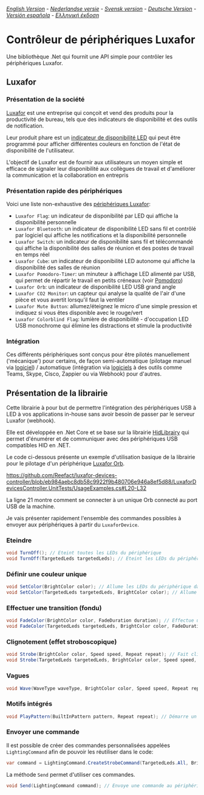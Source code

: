 _[English Version](README-EN.md) - [Nederlandse versie](README-NL.md) - [Svensk version](README-SE.md) - [Deutsche Version](README-DE.md) - [Versión española](README-ES.md) - [Ελληνική έκδοση](README-GR.md)_

# Contrôleur de périphériques Luxafor

Une bibliothèque .Net qui fournit une API simple pour contrôler les périphériques Luxafor.

## Luxafor

### Présentation de la société

[Luxafor](https://luxafor.com) est une entreprise qui conçoit et vend des produits pour la productivité de bureau, tels que des indicateurs de disponibilité et des outils de notification. 

Leur produit phare est un [indicateur de disponibilité LED](https://luxafor.com/product/flag) qui peut être programmé pour afficher différentes couleurs en fonction de l'état de disponibilité de l'utilisateur. 

L'objectif de Luxafor est de fournir aux utilisateurs un moyen simple et efficace de signaler leur disponibilité aux collègues de travail et d'améliorer la communication et la collaboration en entrepris

### Présentation rapide des périphériques

Voici une liste non-exhaustive des [périphériques Luxafor](https://luxafor.com/products):

- `Luxafor Flag`: un indicateur de disponibilité par LED qui affiche la disponibilité personnelle
- `Luxafor Bluetooth`: un indicateur de disponibilité LED sans fil et contrôlé par logiciel qui affiche les notifications et la disponibilité personnelle
- `Luxafor Switch`: un indicateur de disponibilité sans fil et télécommandé qui affiche la disponibilité des salles de réunion et des postes de travail en temps réel
- `Luxafor Cube`: un indicateur de disponibilité LED autonome qui affiche la disponibilité des salles de réunion
- `Luxafor Pomodoro-Timer`: un minuteur à affichage LED alimenté par USB, qui permet de répartir le travail en petits créneaux (voir [Pomodoro](https://reefact.net/craftsmanship/tools/pomodoro))
- `Luxafor Orb`: un indicateur de disponibilité LED USB grand angle
- `Luxafor CO2 Monitor`: un capteur qui analyse la qualité de l'air d'une pièce et vous avertit lorsqu'il faut la ventiler
- `Luxafor Mute Button`: allumez/éteignez le micro d'une simple pression et indiquez si vous êtes disponible avec le rouge/vert
- `Luxafor Colorblind Flag`: lumière de disponibilité - d'occupation LED USB monochrome qui élimine les distractions et stimule la productivité

### Intégration

Ces différents périphériques sont conçus pour être pilotés manuellement ('mécanique') pour certains, de façon semi-automatique (pilotage manuel via [logiciel](https://luxaformanual.com)) / automatique (intégration via [logiciels](https://luxaformanual.com) à des outils comme Teams, Skype, Cisco, Zappier ou via Webhook) pour d'autres. 

## Présentation de la librairie

Cette librairie à pour but de permettre l'intégration des périphériques USB à LED à vos applications in-house sans avoir besoin de passer par le serveur Luxafor (webhook).

Elle est développée en .Net Core et se base sur la librairie [HidLibrairy](https://github.com/mikeobrien/HidLibrary) qui permet d'énumérer et de communiquer avec des périphériques USB compatibles HID en .NET.

Le code ci-dessous présente un exemple d'utilisation basique de la librairie pour le pilotage d'un périphérique [Luxafor Orb](https://luxafor.com/product/orb/).

https://github.com/Reefact/luxafor-devices-controller/blob/eb984aebc8db58c9922f9b480706e946a8ef5d88/LuxaforDevicesController.UnitTests/UsageExamples.cs#L20-L32

La ligne 21 montre comment se connecter à un unique Orb connecté au port USB de la machine.

Je vais présenter rapidement l'ensemble des commandes possibles à envoyer aux périphériques à partir du `LuxaforDevice`.

### Eteindre

```csharp
void TurnOff(); // Eteint toutes les LEDs du périphérique
void TurnOff(TargetedLeds targetedLeds); // Eteint les LEDs du périphérique ciblées
```

### Définir une couleur unique

```csharp
void SetColor(BrightColor color); // Allume les LEDs du périphérique dans une couleur personnalisée.
void SetColor(TargetedLeds targetedLeds, BrightColor color); // Allume les LEDs du périphérique ciblées dans une couleur personnalisée.
```

### Effectuer une transition (fondu)

```csharp
void FadeColor(BrightColor color, FadeDuration duration); // Effectue une transition de toutes les LEDs du périphérique vers une couleur personnalisée
void FadeColor(TargetedLeds targetedLeds, BrightColor color, FadeDuration duration); // Effectue une transition des LEDs du périphérique ciblées vers une couleur personnalisée
```

### Clignotement (effet stroboscopique)

```csharp
void Strobe(BrightColor color, Speed speed, Repeat repeat); // Fait clignoter toutes les LEDs du périphérique dans une couleur personnalisée
void Strobe(TargetedLeds targetedLeds, BrightColor color, Speed speed, Repeat repeat); // Fait clignoter les LEDs du périphérique ciblées dans une couleur personnalisée
```

### Vagues

```csharp
void Wave(WaveType waveType, BrightColor color, Speed speed, Repeat repeat); // Démarre un motif de type "vague" qui cible toutes les LEDs du périphérique basé sur une couleur personnalisée
```

### Motifs intégrés

```csharp
void PlayPattern(BuiltInPattern pattern, Repeat repeat); // Démarre un motif intégré qui cible toutes les LEDs du périphérique
```

### Envoyer une commande

Il est possible de créer des commandes personnalisées appelées `LightingCommand` afin de pouvoir les réutiliser dans le code:

```csharp
var command = LightingCommand.CreateStrobeCommand(TargetedLeds.All, BrightColor.Yellow, Speed.FromByte(20), Repeat.Count(3));
```

La méthode `Send` permet d'utiliser ces commandes.

```csharp
void Send(LightingCommand command); // Envoye une commande au périphérique
```
